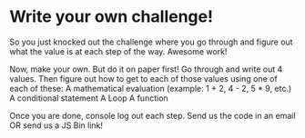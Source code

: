 # Write your own challenge!

So you just knocked out the challenge where you go through and figure out what the value is at each step of the way. Awesome work!

Now, make your own. But do it on paper first! Go through and write out 4 values. Then figure out how to get to each of those values using one of each of these: A mathematical evaluation (example: 1 + 2, 4 - 2, 5 * 9, etc.) A conditional statement A Loop A function

Once you are done, console log out each step. Send us the code in an email OR send us a JS Bin link!

